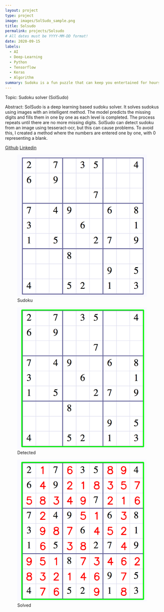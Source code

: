 ```yaml
---
layout: project
type: project
image: images/SolSudo_sample.png
title: Solsudo
permalink: projects/Solsudo
# All dates must be YYYY-MM-DD format!
date: 2020-09-15
labels:
  - AI
  - Deep-Learning
  - Python
  - Tensorflow
  - Keras
  - Algorithm
summary: Sudoku is a fun puzzle that can keep you entertained for hours on end. but it's amazing that an AI model can solve sudokus by just looking at the picture of the sudoku within seconds.
---
```

Topic: Sudoku solver (SolSudo)

Abstract: SolSudo is a deep learning based sudoku solver. It solves sudokus using images with an intelligent method. The model predicts the missing digits and fills them in one by one as each level is completed. The process repeats until there are no more missing digits. SolSudo can detect sudoku from an image using tesseract-ocr, but this can cause problems. To avoid this, I created a method where the numbers are entered one by one, with 0 representing a blank.


[Github](https://github.com/AryaKoureshi/SolSudo)
[Linkedin](https://www.linkedin.com/posts/arya-koureshi_deeplearning-python-tensorflow-activity-6711641409658716160-kdSD)

<figure class="figure1">
  <img class="figure-img img-fluid z-depth-1" alt="..." src="../images/test1.png">
  <figcaption class="figure-caption">Sudoku</figcaption>
</figure>
<figure class="figure2">
  <img class="figure-img img-fluid z-depth-1" alt="..." src="../images/detected1.png">
  <figcaption class="figure-caption">Detected</figcaption>
</figure>
<figure class="figure3">
  <img class="figure-img img-fluid z-depth-1" alt="..." src="../images/solved1.png">
  <figcaption class="figure-caption">Solved</figcaption>
</figure>
